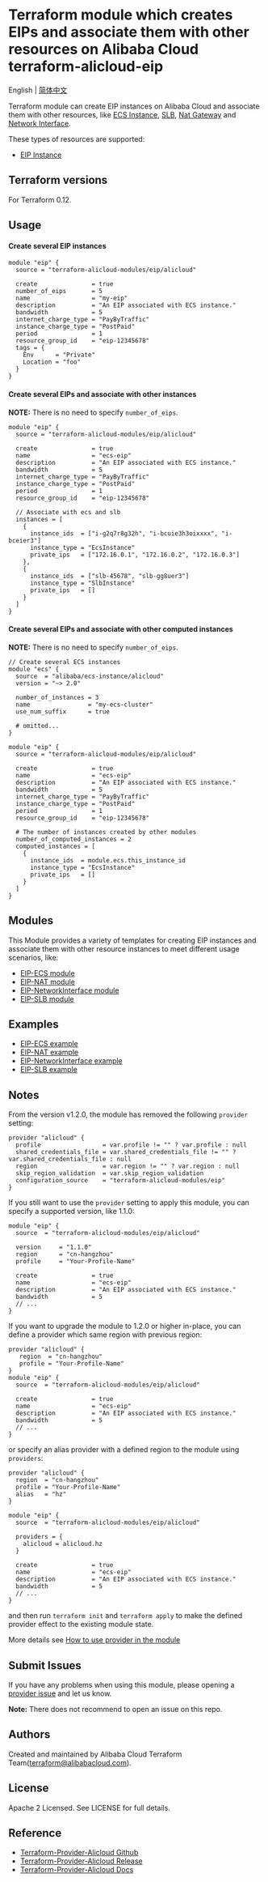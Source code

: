 Terraform module which creates EIPs and associate them with other resources on Alibaba Cloud    
terraform-alicloud-eip
=====================================================================

English | [简体中文](https://github.com/terraform-alicloud-modules/terraform-alicloud-eip/blob/master/README-CN.md)

Terraform module can create EIP instances on Alibaba Cloud and associate them with other resources, like [ECS Instance](https://www.terraform.io/docs/providers/alicloud/r/instance.html), [SLB](https://www.terraform.io/docs/providers/alicloud/r/slb.html), [Nat Gateway](https://www.terraform.io/docs/providers/alicloud/r/nat_gateway.html) and [Network Interface](https://www.terraform.io/docs/providers/alicloud/r/network_interface.html).

These types of resources are supported:

* [EIP Instance](https://www.terraform.io/docs/providers/alicloud/r/eip.html)

## Terraform versions

For Terraform 0.12.

## Usage

#### Create several EIP instances

```hcl
module "eip" {
  source = "terraform-alicloud-modules/eip/alicloud"

  create               = true
  number_of_eips       = 5
  name                 = "my-eip"
  description          = "An EIP associated with ECS instance."
  bandwidth            = 5
  internet_charge_type = "PayByTraffic"
  instance_charge_type = "PostPaid"
  period               = 1
  resource_group_id    = "eip-12345678"
  tags = {
    Env      = "Private"
    Location = "foo"
  }
}
```

#### Create several EIPs and associate with other instances

**NOTE:** There is no need to specify `number_of_eips`.

```hcl
module "eip" {
  source = "terraform-alicloud-modules/eip/alicloud"

  create               = true
  name                 = "ecs-eip"
  description          = "An EIP associated with ECS instance."
  bandwidth            = 5
  internet_charge_type = "PayByTraffic"
  instance_charge_type = "PostPaid"
  period               = 1
  resource_group_id    = "eip-12345678"

  // Associate with ecs and slb
  instances = [
    {
      instance_ids  = ["i-g2q7r8g32h", "i-bcuie3h3oixxxx", "i-bceier3"]
      instance_type = "EcsInstance"
      private_ips   = ["172.16.0.1", "172.16.0.2", "172.16.0.3"]
    },
    {
      instance_ids  = ["slb-45678", "slb-gg8uer3"]
      instance_type = "SlbInstance"
      private_ips   = []
    }
  ]
}
```

#### Create several EIPs and associate with other computed instances

**NOTE:** There is no need to specify `number_of_eips`.

```hcl
// Create several ECS instances
module "ecs" {
  source  = "alibaba/ecs-instance/alicloud"
  version = "~> 2.0"

  number_of_instances = 3
  name                = "my-ecs-cluster"
  use_num_suffix      = true
  
  # omitted...
}

module "eip" {
  source = "terraform-alicloud-modules/eip/alicloud"

  create               = true
  name                 = "ecs-eip"
  description          = "An EIP associated with ECS instance."
  bandwidth            = 5
  internet_charge_type = "PayByTraffic"
  instance_charge_type = "PostPaid"
  period               = 1
  resource_group_id    = "eip-12345678"

  # The number of instances created by other modules
  number_of_computed_instances = 2
  computed_instances = [
    {
      instance_ids  = module.ecs.this_instance_id
      instance_type = "EcsInstance"
      private_ips   = []
    }
  ]
}
```

## Modules

This Module provides a variety of templates for creating EIP instances and associate them with other resource instances to meet different usage scenarios, like:

* [EIP-ECS module](https://github.com/terraform-alicloud-modules/terraform-alicloud-eip/tree/master/modules/associate-with-ecs)
* [EIP-NAT module](https://github.com/terraform-alicloud-modules/terraform-alicloud-eip/tree/master/modules/associate-with-nat-gateway)
* [EIP-NetworkInterface module](https://github.com/terraform-alicloud-modules/terraform-alicloud-eip/tree/master/modules/associate-with-network-interface)
* [EIP-SLB module](https://github.com/terraform-alicloud-modules/terraform-alicloud-eip/tree/master/modules/associate-with-slb)


## Examples

* [EIP-ECS example](https://github.com/terraform-alicloud-modules/terraform-alicloud-eip/tree/master/examples/associate-with-ecs)
* [EIP-NAT example](https://github.com/terraform-alicloud-modules/terraform-alicloud-eip/tree/master/examples/associate-with-nat-gateway)
* [EIP-NetworkInterface example](https://github.com/terraform-alicloud-modules/terraform-alicloud-eip/tree/master/examples/associate-with-network-interface)
* [EIP-SLB example](https://github.com/terraform-alicloud-modules/terraform-alicloud-eip/tree/master/examples/associate-with-slb)

## Notes
From the version v1.2.0, the module has removed the following `provider` setting:

```hcl
provider "alicloud" {
  profile                 = var.profile != "" ? var.profile : null
  shared_credentials_file = var.shared_credentials_file != "" ? var.shared_credentials_file : null
  region                  = var.region != "" ? var.region : null
  skip_region_validation  = var.skip_region_validation
  configuration_source    = "terraform-alicloud-modules/eip"
}
```

If you still want to use the `provider` setting to apply this module, you can specify a supported version, like 1.1.0:

```hcl
module "eip" {
  source  = "terraform-alicloud-modules/eip/alicloud"

  version     = "1.1.0"
  region      = "cn-hangzhou"
  profile     = "Your-Profile-Name"

  create               = true
  name                 = "ecs-eip"
  description          = "An EIP associated with ECS instance."
  bandwidth            = 5
  // ...
}
```

If you want to upgrade the module to 1.2.0 or higher in-place, you can define a provider which same region with
previous region:

```hcl
provider "alicloud" {
   region  = "cn-hangzhou"
   profile = "Your-Profile-Name"
}
module "eip" {
  source  = "terraform-alicloud-modules/eip/alicloud"

  create               = true
  name                 = "ecs-eip"
  description          = "An EIP associated with ECS instance."
  bandwidth            = 5
  // ...
}
```
or specify an alias provider with a defined region to the module using `providers`:

```hcl
provider "alicloud" {
  region  = "cn-hangzhou"
  profile = "Your-Profile-Name"
  alias   = "hz"
}

module "eip" {
  source  = "terraform-alicloud-modules/eip/alicloud"

  providers = {
    alicloud = alicloud.hz
  }

  create               = true
  name                 = "ecs-eip"
  description          = "An EIP associated with ECS instance."
  bandwidth            = 5
  // ...
}
```

and then run `terraform init` and `terraform apply` to make the defined provider effect to the existing module state.

More details see [How to use provider in the module](https://www.terraform.io/docs/language/modules/develop/providers.html#passing-providers-explicitly)

Submit Issues
-------------
If you have any problems when using this module, please opening a [provider issue](https://github.com/terraform-providers/terraform-provider-alicloud/issues/new) and let us know.

**Note:** There does not recommend to open an issue on this repo.

Authors
-------
Created and maintained by Alibaba Cloud Terraform Team(terraform@alibabacloud.com).

License
----
Apache 2 Licensed. See LICENSE for full details.

Reference
---------
* [Terraform-Provider-Alicloud Github](https://github.com/terraform-providers/terraform-provider-alicloud)
* [Terraform-Provider-Alicloud Release](https://releases.hashicorp.com/terraform-provider-alicloud/)
* [Terraform-Provider-Alicloud Docs](https://www.terraform.io/docs/providers/alicloud/index.html)

